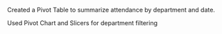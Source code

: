 Created a Pivot Table to summarize attendance by department and date.


Used Pivot Chart and Slicers for department filtering

